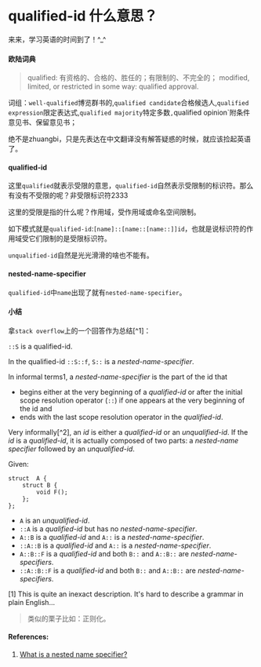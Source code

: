 # qualified-id 什么意思？

来来，学习英语的时间到了！^_^

#### 欧陆词典

> qualified: 有资格的、合格的、胜任的；有限制的、不完全的；
> modified, limited, or restricted in some way: qualified approval.

词组：`well-qualified`博览群书的,`qualified candidate`合格候选人,`qualified expression`限定表达式,`qualified majority`特定多数`,`qualified opinion`附条件意见书、保留意见书；

绝不是zhuangbi，只是先表达在中文翻译没有解答疑惑的时候，就应该捡起英语了。

#### qualified-id

这里`qualified`就表示受限的意思，`qualified-id`自然表示受限制的标识符。那么有没有不受限的呢？非受限标识符2333

这里的受限是指的什么呢？作用域，受作用域或命名空间限制。

如下模式就是`qualified-id`:`[name]::[name::[name::]]id`，也就是说标识符的作用域受它们限制的是受限标识符。

`unqualified-id`自然是光光滑滑的啥也不能有。

#### nested-name-specifier

`qualified-id`中`name`出现了就有`nested-name-specifier`。

#### 小结

拿`stack overflow`上的一个回答作为总结[^1]：

`::S` is a qualified-id.

In the qualified-id `::S::f`, `S::` is a *nested-name-specifier*.

In informal terms1, a *nested-name-specifier* is the part of the id that

- begins either at the very beginning of a *qualified-id* or after the initial scope resolution operator (`::`) if one appears at the very beginning of the id and
- ends with the last scope resolution operator in the *qualified-id*.

Very informally[^2], an *id* is either a *qualified-id* or an *unqualified-id*. If the *id* is a *qualified-id*, it is actually composed of two parts: a *nested-name specifier* followed by an *unqualified-id*.

Given:
```
struct  A {
    struct B {
        void F();
    };
};
```

- `A` is an *unqualified-id*.
- `::A` is a *qualified-id* but has no *nested-name-specifier*.
- `A::B` is a *qualified-id* and `A::` is a *nested-name-specifier*.
- `::A::B` is a *qualified-id* and `A::` is a *nested-name-specifier*.
- `A::B::F` is a *qualified-id* and both `B::` and `A::B::` are *nested-name-specifiers*.
- `::A::B::F` is a *qualified-id* and both `B::` and `A::B::` are *nested-name-specifiers*.

[1] This is quite an inexact description. It's hard to describe a grammar in plain English...

> 类似的栗子比如：正则化。

#### References:

1. [What is a nested name specifier?](http://stackoverflow.com/questions/4103756/what-is-a-nested-name-specifier)